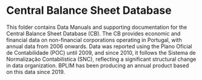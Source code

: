 # Central Balance Sheet Database


This folder contains Data Manuals and supporting documentation for the Central Balance Sheet Database (CB). The CB provides economic and financial data on non-financial corporations operating in Portugal, with annual data from 2006 onwards. Data was reported using the Plano Oficial de Contabilidade (POC) until 2009, and since 2010, it follows the Sistema de Normalização Contabilística (SNC), reflecting a significant structural change in data organization. 
BPLIM has been producing an annual product based on this data since 2019.
